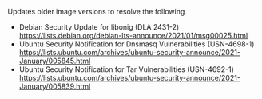 Updates older image versions to resolve the following

- Debian Security Update for libonig (DLA 2431-2) https://lists.debian.org/debian-lts-announce/2021/01/msg00025.html
- Ubuntu Security Notification for Dnsmasq Vulnerabilities (USN-4698-1) https://lists.ubuntu.com/archives/ubuntu-security-announce/2021-January/005845.html
- Ubuntu Security Notification for Tar Vulnerabilities (USN-4692-1) https://lists.ubuntu.com/archives/ubuntu-security-announce/2021-January/005839.html